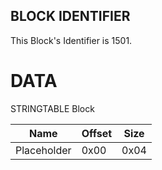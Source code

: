 ## BLOCK IDENTIFIER
This Block's Identifier is 1501.
# DATA
STRINGTABLE Block

| Name | Offset | Size |
|--------|---------|------
| Placeholder | 0x00 | 0x04 |
